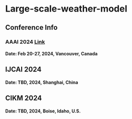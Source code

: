 # Large-scale-weather-model

## Conference Info
### AAAI 2024 [Link](https://aaai.org/aaai-conference/)
#### Date: Feb 20-27, 2024, Vancouver, Canada

## IJCAI 2024 
#### Date: TBD, 2024, Shanghai, China

## CIKM 2024
#### Date: TBD, 2024, Boise, Idaho, U.S.

